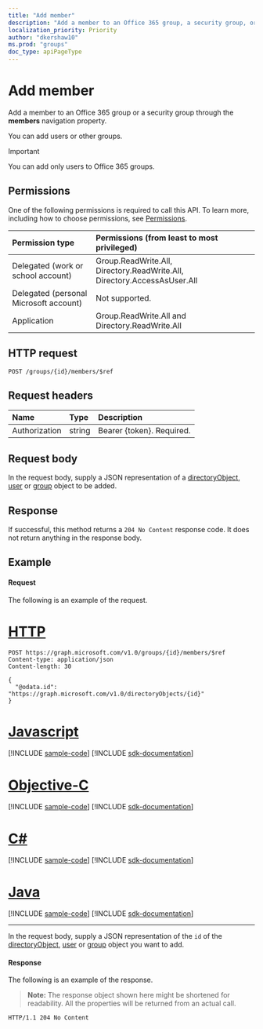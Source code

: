 ```yaml
---
title: "Add member"
description: "Add a member to an Office 365 group, a security group, or a mail-enabled security group through the **members** navigation property."
localization_priority: Priority
author: "dkershaw10"
ms.prod: "groups"
doc_type: apiPageType
---
```


# Add member
Add a member to an Office 365 group or a security group through the **members** navigation property.

You can add users or other groups. 

> [!IMPORTANT]
> You can add only users to Office 365 groups.

## Permissions
One of the following permissions is required to call this API. To learn more, including how to choose permissions, see [Permissions](/graph/permissions-reference).

|Permission type      | Permissions (from least to most privileged)              |
|:--------------------|:---------------------------------------------------------|
|Delegated (work or school account) | Group.ReadWrite.All, Directory.ReadWrite.All, Directory.AccessAsUser.All    |
|Delegated (personal Microsoft account) | Not supported.    |
|Application | Group.ReadWrite.All and Directory.ReadWrite.All |

## HTTP request
<!-- { "blockType": "ignored" } -->
```http
POST /groups/{id}/members/$ref
```

## Request headers
| Name       | Type | Description|
|:---------------|:--------|:----------|
| Authorization  | string  | Bearer {token}. Required. |

## Request body
In the request body, supply a JSON representation of a [directoryObject](../resources/directoryobject.md), [user](../resources/user.md) or [group](../resources/group.md) object to be added.

## Response
If successful, this method returns a `204 No Content` response code. It does not return anything in the response body.

## Example
#### Request
The following is an example of the request.

# [HTTP](#tab/http)
<!-- {
  "blockType": "request",
  "name": "create_member_from_group"
}-->
```http
POST https://graph.microsoft.com/v1.0/groups/{id}/members/$ref
Content-type: application/json
Content-length: 30

{
  "@odata.id": "https://graph.microsoft.com/v1.0/directoryObjects/{id}"
}
```
# [Javascript](#tab/javascript)
[!INCLUDE [sample-code](../includes/snippets/javascript/create-member-from-group-javascript-snippets.md)]
[!INCLUDE [sdk-documentation](../includes/snippets/snippets-sdk-documentation-link.md)]

# [Objective-C](#tab/objc)
[!INCLUDE [sample-code](../includes/snippets/objc/create-member-from-group-objc-snippets.md)]
[!INCLUDE [sdk-documentation](../includes/snippets/snippets-sdk-documentation-link.md)]

# [C#](#tab/csharp)
[!INCLUDE [sample-code](../includes/snippets/csharp/create-member-from-group-csharp-snippets.md)]
[!INCLUDE [sdk-documentation](../includes/snippets/snippets-sdk-documentation-link.md)]

# [Java](#tab/java)
[!INCLUDE [sample-code](../includes/snippets/java/create-member-from-group-java-snippets.md)]
[!INCLUDE [sdk-documentation](../includes/snippets/snippets-sdk-documentation-link.md)]

---

In the request body, supply a JSON representation of the `id` of the [directoryObject](../resources/directoryobject.md), [user](../resources/user.md) or [group](../resources/group.md) object you want to add.

#### Response
The following is an example of the response.
>**Note:** The response object shown here might be shortened for readability. All the properties will be returned from an actual call.
<!-- {
  "blockType": "response",
  "truncated": true,
  "@odata.type": "microsoft.graph.directoryObject"
} -->
```http
HTTP/1.1 204 No Content
```

<!-- uuid: 8fcb5dbc-d5aa-4681-8e31-b001d5168d79
2015-10-25 14:57:30 UTC -->
<!-- {
  "type": "#page.annotation",
  "description": "Create member",
  "keywords": "",
  "section": "documentation",
  "tocPath": "",
  "suppressions": [
  ]
}-->
